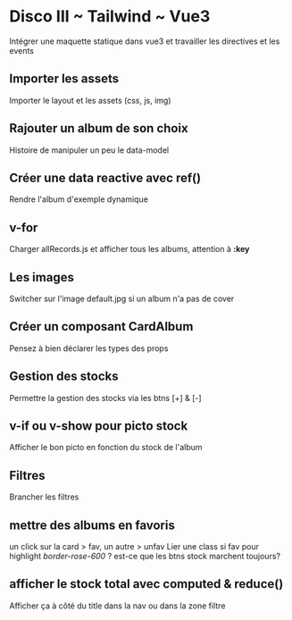 # Disco III ~ Tailwind ~ Vue3

Intégrer une maquette statique dans vue3 et travailler les directives et les events 

## Importer les assets
Importer le layout et les assets (css, js, img) 
## Rajouter un album de son choix
Histoire de manipuler un peu le data-model

## Créer une data reactive avec ref()
Rendre l'album d'exemple dynamique

## v-for
Charger allRecords.js et afficher tous les albums, attention à **:key**


## Les images 
Switcher sur l'image default.jpg si un album n'a pas de cover 

## Créer un composant CardAlbum
Pensez à bien déclarer les types des props

## Gestion des stocks 
Permettre la gestion des stocks via les btns [+] & [-]
## v-if ou v-show pour picto stock
Afficher le bon picto en fonction du stock de l'album

## Filtres
Brancher les filtres  



## mettre des albums en favoris 
un click sur la card > fav, un autre > unfav 
Lier une class si fav pour highlight *border-rose-600*
? est-ce que les btns stock marchent toujours?

## afficher le stock total avec computed & reduce()
Afficher ça à côté du title dans la nav ou dans la zone filtre

